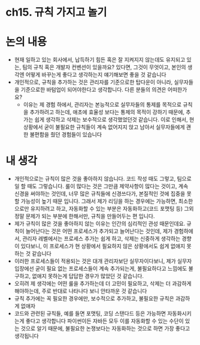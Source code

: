 # ch15. 규칙 가지고 놀기

# 논의 내용

- 현재 일하고 있는 회사에서, 납득하기 힘든 혹은 잘 지켜지지 않는데도 유지되고 있는, 팀의 규칙 혹은 개발자 컨벤션이 있을까요? 있다면, 그것이 무엇이고, 본인의 생각엔 어떻게 바꾸는게 좋다고 생각하는지 얘기해보면 좋을 것 같습니다
- 개인적으로, 규칙을 추가하는 것은 관리자를 기준으로한 탑다운이 아니라, 실무자들을 기준으로한 바텀업이 되어야한다고 생각합니다. 다른 분들의 의견은 어떠한가요?
    - 이유는 제 경험 하에서, 관리자는 본능적으로 실무자들의 통제를 목적으로 규칙을 추가하려고 하는데, 애초에 효율성 보다는 통제의 목적이 강하기 때문에, 추가는 쉽게 생각하고 삭제는 보수적으로 생각했었던것 같습니다. 이로 인해서, 현상황에서 굳이 불필요한 규칙들이 계속 없어지지 앉고 남아서 실무자들에게 괜한 불편함을 줬던 경험들이 있습니다

# 내 생각

- 개인적으로는 규칙이 많은 것을 좋아하지 않습니다. 코드 작성 때도 그렇고, 팀으로 일 할 때도 그렇습니다. 룰이 많다는 것은 그만큼 제약사항이 많다는 것이고, 계속 신경을 써야하는 것인데, 너무 많은 규칙들에 신경쓰다가, 본질적인 것에 집중을 못할 가능성이 높기 때문 입니다. 그래서 제가 리딩을 하는 경우에는 가능하면, 최소한으로만 유지하려고 하고, 자동화할 수 있는 부분은 자동화하고(코드 포맷팅 등) 그외 정말 문제가 되는 부분에 한해서만, 규칙을 만들어두는 편 입니다.
- 제가 규칙이 많은 것을 좋아하지 않는 이유는 인간의 심리적인 관성 때문인데요. 규칙이 늘어난다는 것은 어떤 프로세스가 추가되고 늘어난다는 것인데, 제가 경험하에서, 관리자 레벨에서는 프로세스 추가는 쉽게 하고, 삭제는 신중하게 생각하는 경향이 있다보니, 이 프로세스가 현 상황에서 필요하지 않은 상황에서도 쉽게 없애지 못하는 것 같습니다
- 이러한 프로세스들이 적용되는 것은 대개 관리자보단 실무자이다보니, 제가 실무자 입장에선 굳이 필요 없는 프로세스들이 계속 추가되는게, 불필요하다고 느낌에도 불구하고, 없애지 못하는게 답답한 경우가 많았던 것 같습니다.
- 오히려 제 생각에는 어떤 룰을 추가하는데 더 고민이 필요하고, 삭제는 더 과감하게 해야하는데, 주로 반대로 나타나다 보니 안타까운 것 같습니다
- 규칙 추가에는 꼭 필요한 경우에만, 보수적으로 추가하고, 불필요한 규칙은 과감하게 없애자
- 코드와 관련된 규칙들, 예를 들면 포맷팅, 코딩 스탠다드 등은 가능하면 자동화시키는게 좋다고 생각합니다 파이썬이든 자바든 모두 이를 자동화할 수 있는 수단이 있는 것으로 알기 때문에, 불필요한 논쟁보다는 자동화하는 것으로 하면 가장 좋다고 생각됩니다